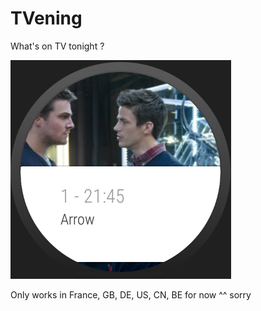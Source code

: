 # TVening

What's on TV tonight ?

![Sample Screen](samplescreen.png)

Only works in France, GB, DE, US, CN, BE for now ^^ sorry
